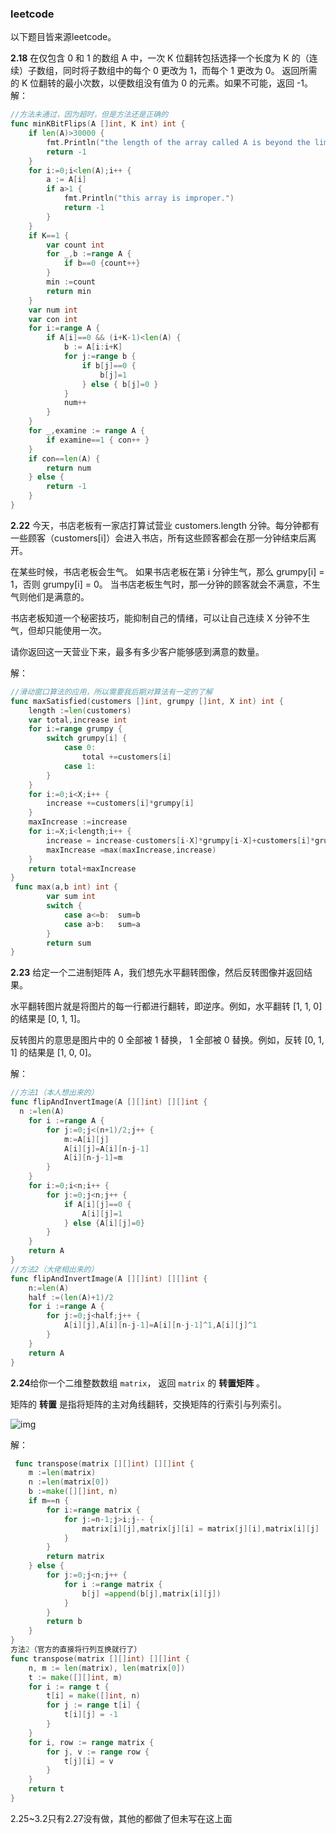 ### leetcode

以下题目皆来源leetcode。

**2.18**   在仅包含 0 和 1 的数组 A 中，一次 K 位翻转包括选择一个长度为 K 的（连续）子数组，同时将子数组中的每个 0 更改为 1，而每个 1 更改为 0。 返回所需的 K 位翻转的最小次数，以便数组没有值为 0 的元素。如果不可能，返回 -1。
解：

```go
//方法未通过，因为超时，但是方法还是正确的
func minKBitFlips(A []int, K int) int {
    if len(A)>30000 {
        fmt.Println("the length of the array called A is beyond the limit value.")
        return -1
    }
    for i:=0;i<len(A);i++ {
        a := A[i]
        if a>1 {
            fmt.Println("this array is improper.")
            return -1
        }
    }
    if K==1 {
        var count int 
        for _,b :=range A {
            if b==0 {count++}
        }
        min :=count
        return min
    }
    var num int
    var con int
    for i:=range A {
        if A[i]==0 && (i+K-1)<len(A) {
            b := A[i:i+K]
            for j:=range b {
                if b[j]==0 {
                    b[j]=1
                } else { b[j]=0 }
            }
            num++
        }
    }
    for _,examine := range A {
        if examine==1 { con++ }
    }
    if con==len(A) {
        return num
    } else {
        return -1
    }
}
```

**2.22** 今天，书店老板有一家店打算试营业 customers.length 分钟。每分钟都有一些顾客（customers[i]）会进入书店，所有这些顾客都会在那一分钟结束后离开。

在某些时候，书店老板会生气。 如果书店老板在第 i 分钟生气，那么 grumpy[i] = 1，否则 grumpy[i] = 0。 当书店老板生气时，那一分钟的顾客就会不满意，不生气则他们是满意的。

书店老板知道一个秘密技巧，能抑制自己的情绪，可以让自己连续 X 分钟不生气，但却只能使用一次。

请你返回这一天营业下来，最多有多少客户能够感到满意的数量。

解：

```go
//滑动窗口算法的应用，所以需要我后期对算法有一定的了解
func maxSatisfied(customers []int, grumpy []int, X int) int {
	length :=len(customers)
    var total,increase int
    for i:=range grumpy {
        switch grumpy[i] {
            case 0:
                total +=customers[i]
            case 1:
        }
    }
    for i:=0;i<X;i++ {
        increase +=customers[i]*grumpy[i]
    }
    maxIncrease :=increase 
    for i:=X;i<length;i++ {
        increase = increase-customers[i-X]*grumpy[i-X]+customers[i]*grumpy[i]
        maxIncrease =max(maxIncrease,increase)
    }
    return total+maxIncrease
}
 func max(a,b int) int {
        var sum int
        switch {
            case a<=b:  sum=b
            case a>b:   sum=a
        }
        return sum
}
```

**2.23**  给定一个二进制矩阵 A，我们想先水平翻转图像，然后反转图像并返回结果。

水平翻转图片就是将图片的每一行都进行翻转，即逆序。例如，水平翻转 [1, 1, 0] 的结果是 [0, 1, 1]。

反转图片的意思是图片中的 0 全部被 1 替换， 1 全部被 0 替换。例如，反转 [0, 1, 1] 的结果是 [1, 0, 0]。

解：

```go
//方法1（本人想出来的）
func flipAndInvertImage(A [][]int) [][]int {
  n :=len(A)
    for i :=range A {
        for j:=0;j<(n+1)/2;j++ {
            m:=A[i][j]
            A[i][j]=A[i][n-j-1]
            A[i][n-j-1]=m
        }
    }
    for i:=0;i<n;i++ {
        for j:=0;j<n;j++ {
            if A[i][j]==0 {
                A[i][j]=1
            } else {A[i][j]=0}
        }
    }
    return A
}
//方法2（大佬相出来的）
func flipAndInvertImage(A [][]int) [][]int {
    n:=len(A)
    half :=(len(A)+1)/2
    for i :=range A {
        for j:=0;j<half;j++ {
            A[i][j],A[i][n-j-1]=A[i][n-j-1]^1,A[i][j]^1
        }
    }
    return A
}
```

**2.24**给你一个二维整数数组 `matrix`， 返回 `matrix` 的 **转置矩阵** 。

矩阵的 **转置** 是指将矩阵的主对角线翻转，交换矩阵的行索引与列索引。

![img](https://assets.leetcode.com/uploads/2021/02/10/hint_transpose.png)

 解：

```go
 func transpose(matrix [][]int) [][]int {
    m :=len(matrix)
    n :=len(matrix[0])
    b :=make([][]int, n)
    if m==n {
        for i:=range matrix {
            for j:=n-1;j>i;j-- {
                matrix[i][j],matrix[j][i] = matrix[j][i],matrix[i][j]
            }
        } 
        return matrix
    } else {
        for j:=0;j<n;j++ {
            for i :=range matrix {
                b[j] =append(b[j],matrix[i][j])
            }
        }
        return b   
    }
}
方法2（官方的直接将行列互换就行了）
func transpose(matrix [][]int) [][]int {
    n, m := len(matrix), len(matrix[0])
    t := make([][]int, m)
    for i := range t {
        t[i] = make([]int, n)
        for j := range t[i] {
            t[i][j] = -1
        }
    }
    for i, row := range matrix {
        for j, v := range row {
            t[j][i] = v
        }
    }
    return t
}
```

2.25~3.2只有2.27没有做，其他的都做了但未写在这上面

